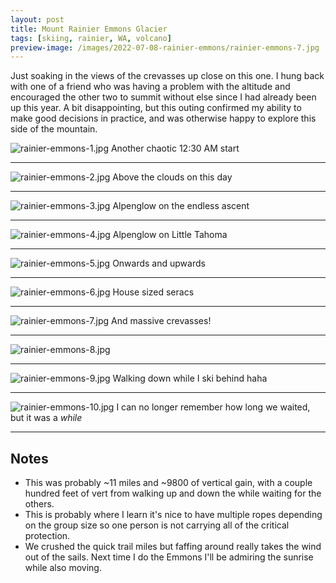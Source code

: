```yaml
---
layout: post
title: Mount Rainier Emmons Glacier
tags: [skiing, rainier, WA, volcano]
preview-image: /images/2022-07-08-rainier-emmons/rainier-emmons-7.jpg
---
```


Just soaking in the views of the crevasses up close on this one.
I hung back with one of a friend who was having a problem with the altitude and encouraged the other two to summit without else since I had already been up this year.
A bit disappointing, but this outing confirmed my ability to make good decisions in practice, and was otherwise happy to explore this side of the mountain.

<!--more-->

![rainier-emmons-1.jpg](/images/2022-07-08-rainier-emmons/rainier-emmons-1.jpg)
Another chaotic 12:30 AM start

---

![rainier-emmons-2.jpg](/images/2022-07-08-rainier-emmons/rainier-emmons-2.jpg)
Above the clouds on this day

---

![rainier-emmons-3.jpg](/images/2022-07-08-rainier-emmons/rainier-emmons-3.jpg)
Alpenglow on the endless ascent

---

![rainier-emmons-4.jpg](/images/2022-07-08-rainier-emmons/rainier-emmons-4.jpg)
Alpenglow on Little Tahoma

---

![rainier-emmons-5.jpg](/images/2022-07-08-rainier-emmons/rainier-emmons-5.jpg)
Onwards and upwards

---

![rainier-emmons-6.jpg](/images/2022-07-08-rainier-emmons/rainier-emmons-6.jpg)
House sized seracs

---

![rainier-emmons-7.jpg](/images/2022-07-08-rainier-emmons/rainier-emmons-7.jpg)
And massive crevasses!

---

![rainier-emmons-8.jpg](/images/2022-07-08-rainier-emmons/rainier-emmons-8.jpg)

---

![rainier-emmons-9.jpg](/images/2022-07-08-rainier-emmons/rainier-emmons-9.jpg)
Walking down while I ski behind haha

---

![rainier-emmons-10.jpg](/images/2022-07-08-rainier-emmons/rainier-emmons-10.jpg)
I can no longer remember how long we waited, but it was a _while_

---

## Notes
* This was probably ~11 miles and ~9800 of vertical gain, with a couple hundred feet of vert from walking up and down the while waiting for the others.
* This is probably where I learn it's nice to have multiple ropes depending on the group size so one person is not carrying all of the critical protection.
* We crushed the quick trail miles but faffing around really takes the wind out of the sails. Next time I do the Emmons I'll be admiring the sunrise while also moving.

